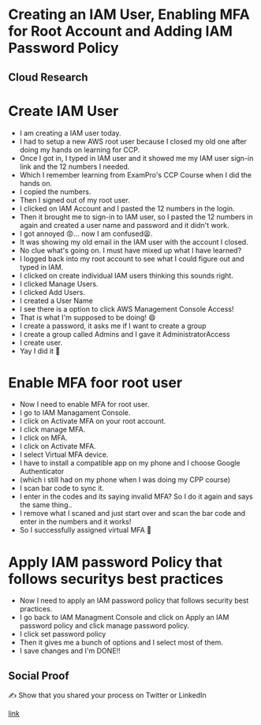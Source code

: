 <!-- This is a template you can use for quick progress days. It removes a lot of the steps we encourage you to share in the longer template 000-DAY-ARTICLE-LONG-TEMPLATE.MD-->

# Creating an IAM User, Enabling MFA for Root Account and Adding IAM Password Policy

## Cloud Research

# Create IAM User

* I am creating a IAM user today.
* I had to setup a new AWS root user because I closed my old one after doing my hands on learning for CCP.
* Once I got in, I typed in IAM user and it showed me my IAM user sign-in link and the 12 numbers I needed.
* Which I remember learning from ExamPro's CCP Course when I did the hands on.
* I copied the numbers.
* Then I signed out of my root user.
* I clicked on IAM Account and I pasted the 12 numbers in the login. 
* Then it brought me to sign-in to IAM user, so I pasted the 12 numbers in again and created a user name and password and it didn't work.
* I got annoyed 😡... now I am confused😫.
* It was showing my old email in the IAM user with the account I closed.
* No clue what's going on. I must have mixed up what I have learned?
* I logged back into my root account to see what I could figure out and typed in IAM.
* I clicked on create individual IAM users thinking this sounds right.
* I clicked Manage Users.
* I clicked Add Users.
* I created a User Name 
* I see there is a option to click AWS Management Console Access!
* That is what I'm supposed to be doing! 😄
* I create a password, it asks me if I want to create a group
* I create a group called Admins and I gave it AdministratorAccess
* I create user.
* Yay I did it 👏

# Enable MFA foor root user

* Now I need to enable MFA for root user.
* I go to IAM Managament Console.
* I click on Activate MFA on your root account.
* I click manage MFA.
* I click on MFA.
* I click on Activate MFA.
* I select Virtual MFA device.
* I have to install a compatible app on my phone and I choose Google Authenticator
* (which i still had on my phone when I was doing my CPP course)
* I scan bar code to sync it.
* I enter in the codes and its saying invalid MFA? So I do it again and says the same thing..
* I remove what I scaned and just start over and scan the bar code and enter in the numbers and it works!
* So I successfully assigned virtual MFA 👊


# Apply IAM password Policy that follows securitys best practices

* Now I need to apply an IAM password policy that follows security best practices.
* I go back to IAM Managment Console and click on Apply an IAM password policy and click manage password policy.
* I click set password policy
* Then it gives me a bunch of options and I select most of them.
* I save changes and I'm DONE!!



## Social Proof

✍️ Show that you shared your process on Twitter or LinkedIn

[link](link)
